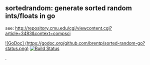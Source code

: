 sortedrandom: generate sorted random ints/floats in go
------------------------------------------------------

see: http://repository.cmu.edu/cgi/viewcontent.cgi?article=3483&context=compsci


[![GoDoc] (https://godoc.org/github.com/brentp/sorted-random-go?status.png)](https://godoc.org/github.com/brentp/sorted-random-go)
[![Build Status](https://travis-ci.org/brentp/sorted-random-go.svg?branch=master)](https://travis-ci.org/brentp/sorted-random-go)

.
